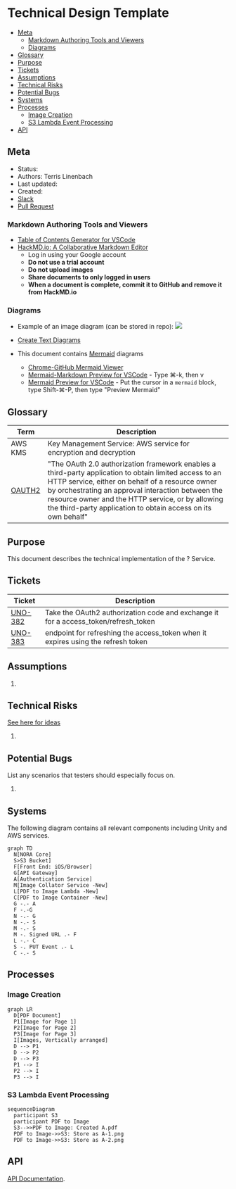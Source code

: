 # Technical Design Template

<!-- vscode-markdown-toc -->
* [Meta](#Meta)
	* [Markdown Authoring Tools and Viewers](#MarkdownAuthoringToolsandViewers)
	* [Diagrams](#Diagrams)
* [Glossary](#Glossary)
* [Purpose](#Purpose)
* [Tickets](#Tickets)
* [Assumptions](#Assumptions)
* [Technical Risks](#TechnicalRisks)
* [Potential Bugs](#RisksandPotentialBugs)
* [Systems](#Systems)
* [Processes](#Processes)
	* [Image Creation](#ImageCreation)
	* [S3 Lambda Event Processing](#S3LambdaEventProcessing)
* [API](#API)

<!-- vscode-markdown-toc-config
	numbering=false
	autoSave=true
	/vscode-markdown-toc-config -->
<!-- /vscode-markdown-toc -->

## <a name='Meta'></a>Meta

- Status: 
- Authors: Terris Linenbach
- Last updated:
- Created:
- [Slack](https://science37team.slack.com/messages/CLJS9SHCH)
- [Pull Request](https://github.com/Science37/lambda-pdf-to-img/pull/1) 

### <a name='MarkdownAuthoringToolsandViewers'></a>Markdown Authoring Tools and Viewers

- [Table of Contents Generator for VSCode](https://marketplace.visualstudio.com/items?itemName=joffreykern.markdown-toc)
- [HackMD.io: A Collaborative Markdown Editor](https://hackmd.io)
  - Log in using your Google account
  - **Do not use a trial account**
  - **Do not upload images**
  - **Share documents to only logged in users**
  - **When a document is complete, commit it to GitHub and remove it from HackMD.io**

### <a name='Diagrams'></a>Diagrams

- Example of an image diagram (can be stored in repo):
![](https://assets.digitalocean.com/articles/oauth/auth_code_flow.png)

- [Create Text Diagrams](http://asciiflow.com/)
- This document contains [Mermaid](https://mermaidjs.github.io/) diagrams
   - [Chrome-GitHub Mermaid Viewer](https://chrome.google.com/webstore/detail/github-%2B-mermaid/goiiopgdnkogdbjmncgedmgpoajilohe?hl=en-US)
   - [Mermaid-Markdown Preview for VSCode](https://marketplace.visualstudio.com/items?itemName=bierner.markdown-mermaid) - Type ⌘-k, then v
   - [Mermaid Preview for VSCode](https://marketplace.visualstudio.com/items?itemName=vstirbu.vscode-mermaid-preview) - Put the cursor in a ```mermaid``` block, type Shift-⌘-P, then type "Preview Mermaid"

## <a name='Glossary'></a>Glossary

| Term    | Description            |
|---------|------------------------|
| AWS KMS | Key Management Service: AWS service for encryption and decryption
| [OAUTH2](https://tools.ietf.org/html/rfc6749) | "The OAuth 2.0 authorization framework enables a third-party application to obtain limited access to an HTTP service, either on behalf of a resource owner by orchestrating an approval interaction between the resource owner and the HTTP service, or by allowing the third-party application to obtain access on its own behalf" |

## <a name='Purpose'></a>Purpose

This document describes the technical implementation of the ? Service. 

## <a name='Tickets'></a>Tickets

| Ticket | Description |
| ------ | ----------- |
| [UNO-382](https://science37.atlassian.net/browse/UNO-382) | Take the OAuth2 authorization code and exchange it for a access_token/refresh_token |
| [UNO-383](https://science37.atlassian.net/browse/UNO-383) | endpoint for refreshing the access_token when it expires using the refresh token |

## <a name='Assumptions'></a>Assumptions

1. 

## <a name='TechnicalRisks'></a>Technical Risks

[See here for ideas](https://science37.atlassian.net/wiki/spaces/TECH/pages/509804643/Technology+Risk+Matrix)

1.

## <a name='PotentialBugs'></a>Potential Bugs

List any scenarios that testers should especially focus on.

1. 

## <a name='Systems'></a>Systems

The following diagram contains all relevant components including Unity and AWS services.

```mermaid
graph TD
  N[NORA Core]
  S>S3 Bucket]
  F[Front End: iOS/Browser]
  G[API Gateway]
  A[Authentication Service]
  M[Image Collator Service -New] 
  L[PDF to Image Lambda -New]
  C[PDF to Image Container -New]
  G -.- A
  F -.-G
  N -.- G
  N -.- S
  M -.- S
  M -. Signed URL .- F
  L -.- C
  S -. PUT Event .- L
  C -.- S
```

## <a name='Processes'></a>Processes

### <a name='ImageCreation'></a>Image Creation

```mermaid
graph LR
  D[PDF Document]
  P1[Image for Page 1]
  P2[Image for Page 2]
  P3[Image for Page 3]
  I[Images, Vertically arranged]
  D --> P1
  D --> P2
  D --> P3
  P1 --> I
  P2 --> I
  P3 --> I
```

### <a name='S3LambdaEventProcessing'></a>S3 Lambda Event Processing

```mermaid
sequenceDiagram
  participant S3
  participant PDF to Image
  S3-->>PDF to Image: Created A.pdf
  PDF to Image->>S3: Store as A-1.png
  PDF to Image->>S3: Store as A-2.png
```

## <a name='API'></a>API

[API Documentation](api.md).
